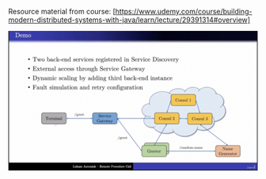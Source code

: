 Resource material from course: [https://www.udemy.com/course/building-modern-distributed-systems-with-java/learn/lecture/29391314#overview]

![Problem Statement](https://github.com/nVidiaPriyadarshini/DistributedSystems/blob/main/Remote%20Procedure%20Call.png)

